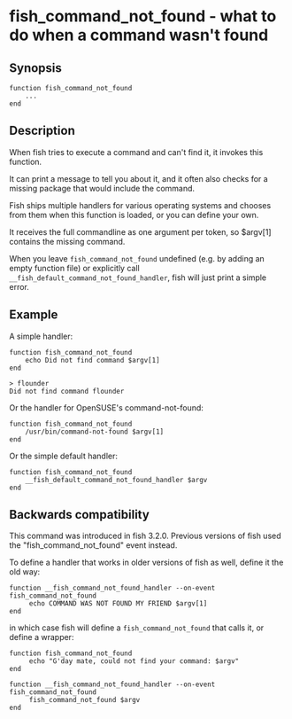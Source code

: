 # fish_command_not_found - what to do when a command wasn't found

## Synopsis

```
function fish_command_not_found
    ...
end
```

## Description

When fish tries to execute a command and can't find it, it invokes this function.

It can print a message to tell you about it, and it often also checks for a missing package that would include the command.

Fish ships multiple handlers for various operating systems and chooses from them when this function is loaded,
or you can define your own.

It receives the full commandline as one argument per token, so $argv[1] contains the missing command.

When you leave `fish_command_not_found` undefined (e.g. by adding an empty function file) or explicitly call `__fish_default_command_not_found_handler`, fish will just print a simple error.

## Example

A simple handler:

```
function fish_command_not_found
    echo Did not find command $argv[1]
end

> flounder
Did not find command flounder
```

Or the handler for OpenSUSE's command-not-found:

```
function fish_command_not_found
    /usr/bin/command-not-found $argv[1]
end
```

Or the simple default handler:

```
function fish_command_not_found
    __fish_default_command_not_found_handler $argv
end
```

## Backwards compatibility

This command was introduced in fish 3.2.0. Previous versions of fish used the "fish_command_not_found" event instead.

To define a handler that works in older versions of fish as well, define it the old way:

```
function __fish_command_not_found_handler --on-event fish_command_not_found
     echo COMMAND WAS NOT FOUND MY FRIEND $argv[1]
end
```

in which case fish will define a `fish_command_not_found` that calls it,
or define a wrapper:

```
function fish_command_not_found
     echo "G'day mate, could not find your command: $argv"
end

function __fish_command_not_found_handler --on-event fish_command_not_found
     fish_command_not_found $argv
end
```
